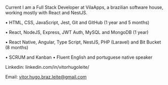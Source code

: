 Current I am a Full Stack Developer at VilaApps, a brazilian software house, working mostly with React and NestJS.

• HTML, CSS, JavaScript, Jest, Git and GitHub (1 year and 5 months)

• React, NodeJS, Express, JWT Auth, MySQL and MongoDB (1 year)

• React Native, Angular, Type Script, NestJS, PHP (Laravel) and Bit Bucket (8 months)
 
• SCRUM and Kanban
• Fluent English and portuguese native speaker

Linkedin: linkedin.com/in/vitorhugoleite/

Email: vitor.hugo.braz.leite@gmail.com
